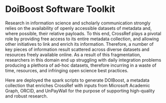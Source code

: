 # DoiBoost Software Toolkit
Research in information science and scholarly communication strongly relies on the availability of openly accessible datasets of metadata and, where possible, their relative payloads. 
To this end, CrossRef plays a pivotal role by providing free access to its entire metadata collection, and allowing other initiatives to link and enrich its information. 
Therefore, a number of key pieces of information result scattered across diverse datasets and resources freely available online. 
As a result of this fragmentation, researchers in this domain end up struggling with daily integration problems producing a plethora of ad-hoc datasets, therefore incurring in a waste of time, resources, and infringing open science best practices. 


Here are deployed the spark scripts to generate DOIBoost, a metadata collection that enriches CrossRef with inputs from Microsoft Academic Graph, ORCID, and UnPayWall 
for the purpose of supporting high-quality and robust research. 
